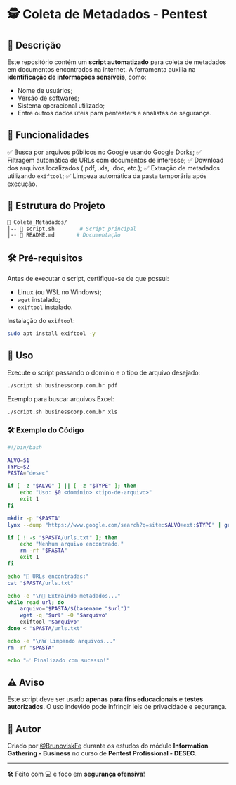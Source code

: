 # 🕵️ Coleta de Metadados - Pentest

## 📌 Descrição

Este repositório contém um **script automatizado** para coleta de metadados em documentos encontrados na internet. A ferramenta auxilia na **identificação de informações sensíveis**, como:
- Nome de usuários;
- Versão de softwares;
- Sistema operacional utilizado;
- Entre outros dados úteis para pentesters e analistas de segurança.

## 🚀 Funcionalidades
✅ Busca por arquivos públicos no Google usando Google Dorks;
✅ Filtragem automática de URLs com documentos de interesse;
✅ Download dos arquivos localizados (.pdf, .xls, .doc, etc.);
✅ Extração de metadados utilizando `exiftool`;
✅ Limpeza automática da pasta temporária após execução.

## 📂 Estrutura do Projeto

```bash
📁 Coleta_Metadados/
│-- 📄 script.sh        # Script principal
│-- 📄 README.md       # Documentação
```

## 🛠️ Pré-requisitos

Antes de executar o script, certifique-se de que possui:

- Linux (ou WSL no Windows);
- `wget` instalado;
- `exiftool` instalado.

Instalação do `exiftool`:
```bash
sudo apt install exiftool -y
```

## 📜 Uso

Execute o script passando o domínio e o tipo de arquivo desejado:
```bash
./script.sh businesscorp.com.br pdf
```
Exemplo para buscar arquivos Excel:
```bash
./script.sh businesscorp.com.br xls
```

### 🛠 Exemplo do Código

```bash
#!/bin/bash

ALVO=$1
TYPE=$2
PASTA="desec"

if [ -z "$ALVO" ] || [ -z "$TYPE" ]; then
    echo "Uso: $0 <domínio> <tipo-de-arquivo>"
    exit 1
fi

mkdir -p "$PASTA"
lynx --dump "https://www.google.com/search?q=site:$ALVO+ext:$TYPE" | grep -Eo "https?://[^\&]+" | grep "\.$TYPE" > "$PASTA/urls.txt"

if [ ! -s "$PASTA/urls.txt" ]; then
    echo "Nenhum arquivo encontrado."
    rm -rf "$PASTA"
    exit 1
fi

echo "🔗 URLs encontradas:"
cat "$PASTA/urls.txt"

echo -e "\n📂 Extraindo metadados..."
while read url; do
    arquivo="$PASTA/$(basename "$url")"
    wget -q "$url" -O "$arquivo"
    exiftool "$arquivo"
done < "$PASTA/urls.txt"

echo -e "\n🗑️ Limpando arquivos..."
rm -rf "$PASTA"

echo "✅ Finalizado com sucesso!"
```

## ⚠️ Aviso

Este script deve ser usado **apenas para fins educacionais** e **testes autorizados**. O uso indevido pode infringir leis de privacidade e segurança.

## 📌 Autor

Criado por [@BrunoviskFe](https://github.com/BrunoviskFe) durante os estudos do módulo **Information Gathering - Business** no curso de **Pentest Profissional - DESEC**.

---
🛠 Feito com 💻 e foco em **segurança ofensiva**!

